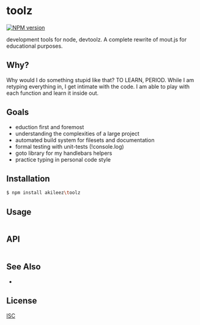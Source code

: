 # toolz
[![NPM version][npm-image]][npm-url]

development tools for node, devtoolz. A complete rewrite of mout.js for educational purposes.

## Why?
Why would I do something stupid like that? TO LEARN, PERIOD. While I am retyping everything in, I get
intimate with the code. I am able to play with each function and learn it inside out.

## Goals

- eduction first and foremost
- understanding the complexities of a large project
- automated build system for filesets and documentation
- formal testing with unit-tests (!console.log)
- goto library for my handlebars helpers
- practice typing in personal code style

## Installation
```bash
$ npm install akileez\toolz
```

## Usage
```js

```

## API
```js

```

## See Also
-

## License
[ISC](https://tldrlegal.com/license/ISC-license)

[npm-image]: https://img.shields.io/npm/v/toolz.svg?style=flat-square
[npm-url]: https://npmjs.org/package/toolz

